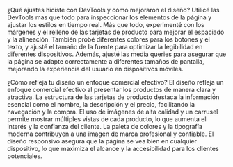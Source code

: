 ¿Qué ajustes hiciste con DevTools y cómo mejoraron el diseño?
    Utilicé las DevTools mas que todo para inspeccionar los elementos de la página y ajustar los estilos en tiempo real.
    Más que todo, experimenté con los márgenes y el relleno de las tarjetas de producto para mejorar el espaciado y la alineación. 
    También probé diferentes colores para los botones y el texto, y ajusté el tamaño de la fuente para optimizar la legibilidad en diferentes dispositivos. 
    Además, ajusté las media queries para asegurar que la página se adapte correctamente a diferentes tamaños de pantalla, mejorando la experiencia del usuario en dispositivos móviles.

¿Cómo refleja tu diseño un enfoque comercial efectivo?
    El diseño refleja un enfoque comercial efectivo al presentar los productos de manera clara y atractiva.
    La estructura de las tarjetas de producto destaca la información esencial como el nombre, la descripción y el precio, facilitando la navegación y la compra.
    El uso de imágenes de alta calidad y un carrusel permite mostrar múltiples vistas de cada producto, lo que aumenta el interés y la confianza del cliente. 
    La paleta de colores y la tipografía moderna contribuyen a una imagen de marca profesional y confiable.
    El diseño responsivo asegura que la página se vea bien en cualquier dispositivo, lo que maximiza el alcance y la accesibilidad para los clientes potenciales.
